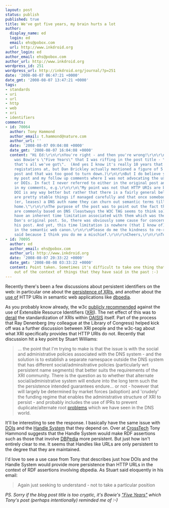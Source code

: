 ```yaml
---
layout: post
status: publish
published: true
title: We've got five years, my brain hurts a lot
author:
  display_name: ed
  login: ed
  email: ehs@pobox.com
  url: http://www.inkdroid.org
author_login: ed
author_email: ehs@pobox.com
author_url: http://www.inkdroid.org
wordpress_id: 251
wordpress_url: http://inkdroid.org/journal/?p=251
date: '2008-08-07 06:47:21 +0000'
date_gmt: '2008-08-07 13:47:21 +0000'
tags:
- standards
- uri
- url
- http
- web
- xri
- identifiers
comments:
- id: 70064
  author: Tony Hammond
  author_email: t.hammond@nature.com
  author_url: ''
  date: '2008-08-07 09:04:08 +0000'
  date_gmt: '2008-08-07 16:04:08 +0000'
  content: "Hi Ed:\r\n\r\nYou're right - and then you're wrong!\r\n\r\nOf course it
    was Bowie's \"Five Years\" that I was riffing in the post title - \"Five years,
    that's all we've got\".  (And yes I know it's really 10 years that IANA caps DNS
    registations at, but Dan Brickley actually mentioned a figure of 5 years in his
    post and that was too good to turn down.)\r\n\r\nBut I do believe you misrepresent
    my post and my follow up comments where I was not advocating the use of handles
    or DOIs. In fact I never referred to either in the original post and only fleetingly
    in my comments, e.g.\r\n\r\n\"My point was not that HTTP URIs are bad or that
    DOI is any way better but rather that there is a fairly general belief that URLs
    are pretty stable things if managed carefully and that once somebody procures
    (er, leases) a DNS auth name they can churn out semantic terms till the cows come
    home.\"\r\n\r\nThe purpose of the post was to point out the fact that HTTP URIs
    are commonly based on DNS (leastways the W3C TAG seems to think so) and as such
    have an inherent time limitation associated with them which was the reason behind
    Dan's original post. So, there was obviously some cause for concern which motivated
    his post. And yet, this time limitation is nowhere (that I know of) talked about
    in the semantic web canon.\r\n\r\nPlease do me the kindness to re-read what I
    said because I think you do me a mischief.\r\n\r\nCheers,\r\n\r\nTony"
- id: 70095
  author: ed
  author_email: ehs@pobox.com
  author_url: http://www.inkdroid.org
  date: '2008-08-07 20:33:22 +0000'
  date_gmt: '2008-08-08 03:33:22 +0000'
  content: Point taken. Sometimes it's difficult to take one thing that someone says
    out of the context of things that they have said in the past :-)
---
```

<p>Recently there's been a few discussions about persistent identifiers on the web: in particular one about the <a href="http://lists.w3.org/Archives/Public/www-tag/2008Aug/0005.html">persistence of XRIs</a>, and another about the <a href="http://www.crossref.org/CrossTech/2008/07/five_years.html">use of</a> HTTP URIs in semantic web applications like <a href="http://dbpedia.org">dbpedia</a>. </p>
<p>As you probably know already, the w3c <a href="http://lists.w3.org/Archives/Public/www-tag/2008May/0078">publicly recommended</a> against the use of Extensible Resource Identifiers (<a href="http://www.oasis-open.org/committees/xri/faq.php">XRI</a>). The net effect of this was to <a href="http://www.equalsdrummond.name/?p=130">derail</a> the standardization of XRIs within <a href="http://www.oasis-open.org">OAISIS</a> itself. Part of the process that Ray Denenberg (my colleague at the Library of Congress) helped kick off was a further discussion between XRI people and the w3c-tag about what XRI specifically provides that HTTP URIs do not. Recently that discussion hit a key point by Stuart Williams:</p>
<blockquote><p>
... the point that I'm trying to make is that the issue is with the social and administrative policies associated with the DNS system - and the solution is to establish a separate namespace outside the DNS system that has different social/adminsitrative policies (particularly wrt persistent name segments) that better suits the requirements of the XRI community. There is the question as to whether that alternate social/administrative system will endure into the long term such the the persistence intended guarantees endure... or not - however that will largely be determined by market forces (adoption) and 'crudely' the funding regime that enables the administrative structure of XRI to persist - and probably includes the use of IPRs to prevent duplicate/alternate root <a href="http://en.wikipedia.org/wiki/Alternative_DNS_root">problems</a> which we have seen  in the DNS world.
</p></blockquote>
<p>It'll be interesting to see the response. I basically have the same issue with <a href="http://en.wikipedia.org/wiki/Digital_object_identifier">DOIs</a> and the <a href="http://www.handle.net/">Handle System</a> that they depend on. Over at <a href="http://www.crossref.org/CrossTech/2008/07/five_years.html">CrossTech</a> Tony Hammond suggests that the Handle System would make RDF assertions such as those that involve <a href="http://dbpedia.org">DBPedia</a> more persistent. But just how isn't entirely clear to me. It seems that Handles like URLs are only persistent to the degree that they are maintained. </p>
<p>I'd love to see a use case from Tony that describes just how DOIs and the Handle System would provide more persistence than HTTP URLs in the context of RDF assertions involving dbpedia. As Stuart said eloquently in his email:</p>
<blockquote><p>
Again just seeking to understand - not to take a particular position
</p></blockquote>
<p><em>PS. Sorry if the blog post title is too cryptic, it's Bowie's <a href="http://www.lyricsfreak.com/d/david+bowie/five+years_20036908.html">"Five Years"</a> which Tony's post (perhaps intentionally) reminded me of :-)</em></p>
